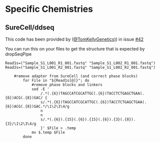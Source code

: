 # Specific Chemistries

## SureCell/ddseq

This code has been provided by ([@TomKellyGenetics)](https://github.com/TomKellyGenetics)) in issue [#42](https://github.com/Hoohm/dropSeqPipe/issues/42)

You can run this on your files to get the structure that is expected by dropSeqPipe

```
Read1s=("Sample_S1_L001_R1_001.fastq" "Sample_S1_L002_R1_001.fastq")
Read2s=("Sample_S1_L001_R2_001.fastq" "Sample_S1_L002_R2_001.fastq")

    #remove adapter from SureCell (and correct phase blocks)
        for File in "${Read1s[@]}"; do
            #remove phase blocks and linkers
            sed -E '
                /.*(.{6})TAGCCATCGCATTGC(.{6})TACCTCTGAGCTGAA(.{6})ACG(.{8})GAC/ {
                s/.*(.{6})TAGCCATCGCATTGC(.{6})TACCTCTGAGCTGAA(.{6})ACG(.{8})GAC.*/\1\2\3\4/g
                n
                n
                s/.*(.{6}).{15}(.{6}).{15}(.{6}).{3}(.{8}).{3}/\1\2\3\4/g
                }' $File > .temp
            mv $.temp $File
        done
```